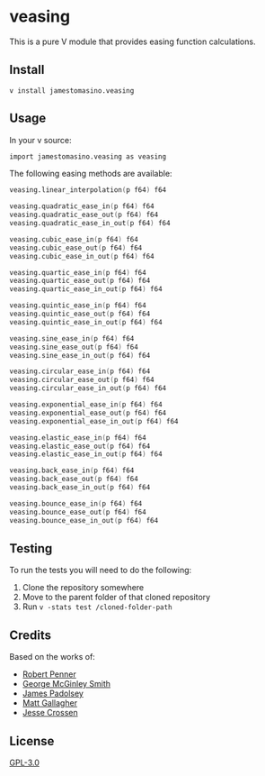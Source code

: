 # veasing

This is a pure V module that provides easing function calculations.

## Install

```shell
v install jamestomasino.veasing
```
## Usage

In your v source:

```v
import jamestomasino.veasing as veasing

```
The following easing methods are available:

``` v
veasing.linear_interpolation(p f64) f64

veasing.quadratic_ease_in(p f64) f64
veasing.quadratic_ease_out(p f64) f64
veasing.quadratic_ease_in_out(p f64) f64

veasing.cubic_ease_in(p f64) f64
veasing.cubic_ease_out(p f64) f64
veasing.cubic_ease_in_out(p f64) f64

veasing.quartic_ease_in(p f64) f64
veasing.quartic_ease_out(p f64) f64
veasing.quartic_ease_in_out(p f64) f64

veasing.quintic_ease_in(p f64) f64
veasing.quintic_ease_out(p f64) f64
veasing.quintic_ease_in_out(p f64) f64

veasing.sine_ease_in(p f64) f64
veasing.sine_ease_out(p f64) f64
veasing.sine_ease_in_out(p f64) f64

veasing.circular_ease_in(p f64) f64
veasing.circular_ease_out(p f64) f64
veasing.circular_ease_in_out(p f64) f64

veasing.exponential_ease_in(p f64) f64
veasing.exponential_ease_out(p f64) f64
veasing.exponential_ease_in_out(p f64) f64

veasing.elastic_ease_in(p f64) f64
veasing.elastic_ease_out(p f64) f64
veasing.elastic_ease_in_out(p f64) f64

veasing.back_ease_in(p f64) f64
veasing.back_ease_out(p f64) f64
veasing.back_ease_in_out(p f64) f64

veasing.bounce_ease_in(p f64) f64
veasing.bounce_ease_out(p f64) f64
veasing.bounce_ease_in_out(p f64) f64
```

## Testing

To run the tests you will need to do the following:

1. Clone the repository somewhere
2. Move to the parent folder of that cloned repository
3. Run `v -stats test /cloned-folder-path`

## Credits

Based on the works of:
- [Robert Penner](http://robertpenner.com/easing/)
- [George McGinley Smith](http://gsgd.co.uk/sandbox/jquery/easing/)
- [James Padolsey](http://james.padolsey.com/demos/jquery/easing/)
- [Matt Gallagher](http://cocoawithlove.com/2008/09/parametric-acceleration-curves-in-core.html)
- [Jesse Crossen](http://stackoverflow.com/questions/5161465/how-to-create-custom-easing-function-with-core-animation)


## License
[GPL-3.0](LICENSE)

